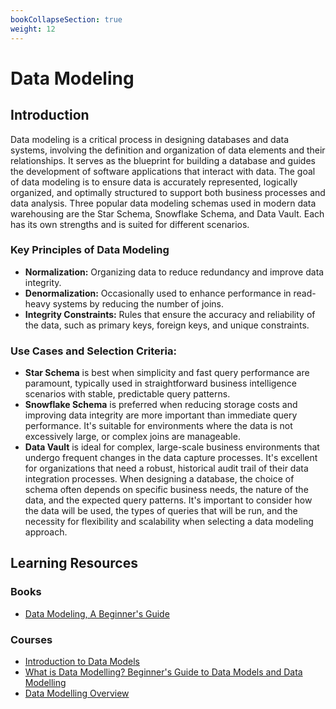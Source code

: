 ```yaml
---
bookCollapseSection: true
weight: 12
---
```


# Data Modeling

## Introduction

Data modeling is a critical process in designing databases and data systems, involving the definition and organization of data elements and their relationships. It serves as the blueprint for building a database and guides the development of software applications that interact with data. The goal of data modeling is to ensure data is accurately represented, logically organized, and optimally structured to support both business processes and data analysis.
Three popular data modeling schemas used in modern data warehousing are the Star Schema, Snowflake Schema, and Data Vault. Each has its own strengths and is suited for different scenarios.

### Key Principles of Data Modeling

- **Normalization:** Organizing data to reduce redundancy and improve data integrity.
- **Denormalization:** Occasionally used to enhance performance in read-heavy systems by reducing the number of joins.
- **Integrity Constraints:** Rules that ensure the accuracy and reliability of the data, such as primary keys, foreign keys, and unique constraints.

### Use Cases and Selection Criteria:

- **Star Schema** is best when simplicity and fast query performance are paramount, typically used in straightforward business intelligence scenarios with stable, predictable query patterns.
- **Snowflake Schema** is preferred when reducing storage costs and improving data integrity are more important than immediate query performance. It's suitable for environments where the data is not excessively large, or complex joins are manageable.
- **Data Vault** is ideal for complex, large-scale business environments that undergo frequent changes in the data capture processes. It's excellent for organizations that need a robust, historical audit trail of their data integration processes.
When designing a database, the choice of schema often depends on specific business needs, the nature of the data, and the expected query patterns. It's important to consider how the data will be used, the types of queries that will be run, and the necessity for flexibility and scalability when selecting a data modeling approach.

## Learning Resources

### Books
- [Data Modeling, A Beginner's Guide](https://www.oreilly.com/library/view/data-modeling-a/9780071623988/)

### Courses
- [Introduction to Data Models](https://www.youtube.com/watch?v=OwQoj3GJfNY)
- [What is Data Modelling? Beginner's Guide to Data Models and Data Modelling](https://www.youtube.com/watch?v=CUR6rKrIEGc)
- [Data Modelling Overview](https://www.youtube.com/watch?v=reHw8KChCHg)